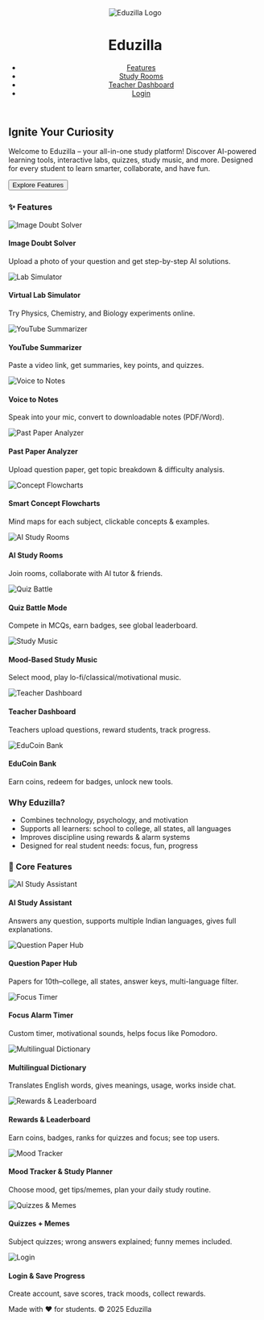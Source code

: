 <!DOCTYPE html>
<html lang="en">
<head>
  <meta charset="UTF-8" />
  <meta name="viewport" content="width=device-width, initial-scale=1.0"/>
  <title>Eduzilla – Ignite Your Curiosity</title>
  <link rel="stylesheet" href="style.css"/>
  <link rel="icon" href="assets/eduzilla-logo.svg" type="image/svg+xml"/>
</head>
<body>
  <header>
    <div class="logo">
      <img src="assets/eduzilla-logo.svg" alt="Eduzilla Logo"/>
      <h1>Eduzilla</h1>
    </div>
    <nav>
      <ul>
        <li><a href="#features">Features</a></li>
        <li><a href="#study-rooms">Study Rooms</a></li>
        <li><a href="#teacher-dashboard">Teacher Dashboard</a></li>
        <li><a href="#login">Login</a></li>
      </ul>
    </nav>
  </header>
  <main>
    <section class="hero">
      <h2>Ignite Your Curiosity</h2>
      <p>
        Welcome to Eduzilla – your all-in-one study platform! Discover AI-powered learning tools, interactive labs, quizzes, study music, and more. Designed for every student to learn smarter, collaborate, and have fun.
      </p>
      <button class="cta-btn" onclick="location.href='#features'">Explore Features</button>
    </section>
    <section class="features" id="features">
      <h3>✨ Features</h3>
      <div class="feature-cards">
        <div class="feature-card">
          <img src="assets/eduzilla-logo.svg" alt="Image Doubt Solver"/>
          <h4>Image Doubt Solver</h4>
          <p>Upload a photo of your question and get step-by-step AI solutions.</p>
        </div>
        <div class="feature-card">
          <img src="assets/eduzilla-logo.svg" alt="Lab Simulator"/>
          <h4>Virtual Lab Simulator</h4>
          <p>Try Physics, Chemistry, and Biology experiments online.</p>
        </div>
        <div class="feature-card">
          <img src="assets/eduzilla-logo.svg" alt="YouTube Summarizer"/>
          <h4>YouTube Summarizer</h4>
          <p>Paste a video link, get summaries, key points, and quizzes.</p>
        </div>
        <div class="feature-card">
          <img src="assets/eduzilla-logo.svg" alt="Voice to Notes"/>
          <h4>Voice to Notes</h4>
          <p>Speak into your mic, convert to downloadable notes (PDF/Word).</p>
        </div>
        <div class="feature-card">
          <img src="assets/eduzilla-logo.svg" alt="Past Paper Analyzer"/>
          <h4>Past Paper Analyzer</h4>
          <p>Upload question paper, get topic breakdown & difficulty analysis.</p>
        </div>
        <div class="feature-card">
          <img src="assets/eduzilla-logo.svg" alt="Concept Flowcharts"/>
          <h4>Smart Concept Flowcharts</h4>
          <p>Mind maps for each subject, clickable concepts & examples.</p>
        </div>
        <div class="feature-card">
          <img src="assets/eduzilla-logo.svg" alt="AI Study Rooms"/>
          <h4>AI Study Rooms</h4>
          <p>Join rooms, collaborate with AI tutor & friends.</p>
        </div>
        <div class="feature-card">
          <img src="assets/eduzilla-logo.svg" alt="Quiz Battle"/>
          <h4>Quiz Battle Mode</h4>
          <p>Compete in MCQs, earn badges, see global leaderboard.</p>
        </div>
        <div class="feature-card">
          <img src="assets/eduzilla-logo.svg" alt="Study Music"/>
          <h4>Mood-Based Study Music</h4>
          <p>Select mood, play lo-fi/classical/motivational music.</p>
        </div>
        <div class="feature-card">
          <img src="assets/eduzilla-logo.svg" alt="Teacher Dashboard"/>
          <h4>Teacher Dashboard</h4>
          <p>Teachers upload questions, reward students, track progress.</p>
        </div>
        <div class="feature-card">
          <img src="assets/eduzilla-logo.svg" alt="EduCoin Bank"/>
          <h4>EduCoin Bank</h4>
          <p>Earn coins, redeem for badges, unlock new tools.</p>
        </div>
      </div>
    </section>
    <section class="why">
      <h3>Why Eduzilla?</h3>
      <ul>
        <li>Combines technology, psychology, and motivation</li>
        <li>Supports all learners: school to college, all states, all languages</li>
        <li>Improves discipline using rewards & alarm systems</li>
        <li>Designed for real student needs: focus, fun, progress</li>
      </ul>
    </section>
    <section class="core-features">
      <h3>🧠 Core Features</h3>
      <div class="core-cards">
        <div class="core-card">
          <img src="assets/eduzilla-logo.svg" alt="AI Study Assistant"/>
          <h4>AI Study Assistant</h4>
          <p>Answers any question, supports multiple Indian languages, gives full explanations.</p>
        </div>
        <div class="core-card">
          <img src="assets/eduzilla-logo.svg" alt="Question Paper Hub"/>
          <h4>Question Paper Hub</h4>
          <p>Papers for 10th–college, all states, answer keys, multi-language filter.</p>
        </div>
        <div class="core-card">
          <img src="assets/eduzilla-logo.svg" alt="Focus Timer"/>
          <h4>Focus Alarm Timer</h4>
          <p>Custom timer, motivational sounds, helps focus like Pomodoro.</p>
        </div>
        <div class="core-card">
          <img src="assets/eduzilla-logo.svg" alt="Multilingual Dictionary"/>
          <h4>Multilingual Dictionary</h4>
          <p>Translates English words, gives meanings, usage, works inside chat.</p>
        </div>
        <div class="core-card">
          <img src="assets/eduzilla-logo.svg" alt="Rewards & Leaderboard"/>
          <h4>Rewards & Leaderboard</h4>
          <p>Earn coins, badges, ranks for quizzes and focus; see top users.</p>
        </div>
        <div class="core-card">
          <img src="assets/eduzilla-logo.svg" alt="Mood Tracker"/>
          <h4>Mood Tracker & Study Planner</h4>
          <p>Choose mood, get tips/memes, plan your daily study routine.</p>
        </div>
        <div class="core-card">
          <img src="assets/eduzilla-logo.svg" alt="Quizzes & Memes"/>
          <h4>Quizzes + Memes</h4>
          <p>Subject quizzes; wrong answers explained; funny memes included.</p>
        </div>
        <div class="core-card">
          <img src="assets/eduzilla-logo.svg" alt="Login"/>
          <h4>Login & Save Progress</h4>
          <p>Create account, save scores, track moods, collect rewards.</p>
        </div>
      </div>
    </section>
  </main>
  <footer>
    <p>Made with ❤️ for students. © 2025 Eduzilla</p>
  </footer>
  <script src="main.js"></script>
</body>
</html>
